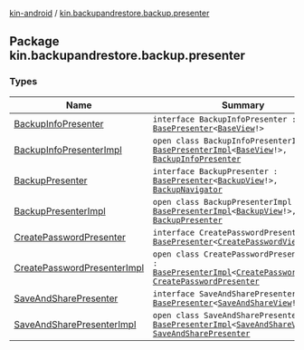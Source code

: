 [kin-android](../index.md) / [kin.backupandrestore.backup.presenter](./index.md)

## Package kin.backupandrestore.backup.presenter

### Types

| Name | Summary |
|---|---|
| [BackupInfoPresenter](-backup-info-presenter/index.md) | `interface BackupInfoPresenter : `[`BasePresenter`](../kin.backupandrestore.base/-base-presenter/index.md)`<`[`BaseView`](../kin.backupandrestore.base/-base-view.md)`!>` |
| [BackupInfoPresenterImpl](-backup-info-presenter-impl/index.md) | `open class BackupInfoPresenterImpl : `[`BasePresenterImpl`](../kin.backupandrestore.base/-base-presenter-impl/index.md)`<`[`BaseView`](../kin.backupandrestore.base/-base-view.md)`!>, `[`BackupInfoPresenter`](-backup-info-presenter/index.md) |
| [BackupPresenter](-backup-presenter/index.md) | `interface BackupPresenter : `[`BasePresenter`](../kin.backupandrestore.base/-base-presenter/index.md)`<`[`BackupView`](../kin.backupandrestore.backup.view/-backup-view/index.md)`!>, `[`BackupNavigator`](../kin.backupandrestore.backup.view/-backup-navigator/index.md) |
| [BackupPresenterImpl](-backup-presenter-impl/index.md) | `open class BackupPresenterImpl : `[`BasePresenterImpl`](../kin.backupandrestore.base/-base-presenter-impl/index.md)`<`[`BackupView`](../kin.backupandrestore.backup.view/-backup-view/index.md)`!>, `[`BackupPresenter`](-backup-presenter/index.md) |
| [CreatePasswordPresenter](-create-password-presenter/index.md) | `interface CreatePasswordPresenter : `[`BasePresenter`](../kin.backupandrestore.base/-base-presenter/index.md)`<`[`CreatePasswordView`](../kin.backupandrestore.backup.view/-create-password-view/index.md)`!>` |
| [CreatePasswordPresenterImpl](-create-password-presenter-impl/index.md) | `open class CreatePasswordPresenterImpl : `[`BasePresenterImpl`](../kin.backupandrestore.base/-base-presenter-impl/index.md)`<`[`CreatePasswordView`](../kin.backupandrestore.backup.view/-create-password-view/index.md)`!>, `[`CreatePasswordPresenter`](-create-password-presenter/index.md) |
| [SaveAndSharePresenter](-save-and-share-presenter/index.md) | `interface SaveAndSharePresenter : `[`BasePresenter`](../kin.backupandrestore.base/-base-presenter/index.md)`<`[`SaveAndShareView`](../kin.backupandrestore.backup.view/-save-and-share-view/index.md)`!>` |
| [SaveAndSharePresenterImpl](-save-and-share-presenter-impl/index.md) | `open class SaveAndSharePresenterImpl : `[`BasePresenterImpl`](../kin.backupandrestore.base/-base-presenter-impl/index.md)`<`[`SaveAndShareView`](../kin.backupandrestore.backup.view/-save-and-share-view/index.md)`!>, `[`SaveAndSharePresenter`](-save-and-share-presenter/index.md) |
